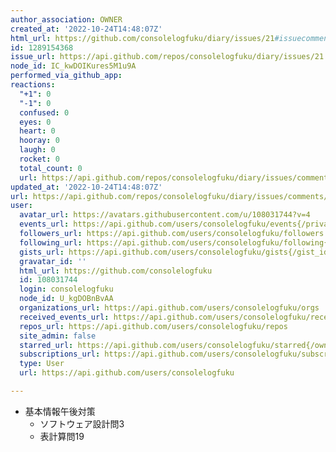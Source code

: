 ```yaml
---
author_association: OWNER
created_at: '2022-10-24T14:48:07Z'
html_url: https://github.com/consolelogfuku/diary/issues/21#issuecomment-1289154368
id: 1289154368
issue_url: https://api.github.com/repos/consolelogfuku/diary/issues/21
node_id: IC_kwDOIKures5M1u9A
performed_via_github_app: 
reactions:
  "+1": 0
  "-1": 0
  confused: 0
  eyes: 0
  heart: 0
  hooray: 0
  laugh: 0
  rocket: 0
  total_count: 0
  url: https://api.github.com/repos/consolelogfuku/diary/issues/comments/1289154368/reactions
updated_at: '2022-10-24T14:48:07Z'
url: https://api.github.com/repos/consolelogfuku/diary/issues/comments/1289154368
user:
  avatar_url: https://avatars.githubusercontent.com/u/108031744?v=4
  events_url: https://api.github.com/users/consolelogfuku/events{/privacy}
  followers_url: https://api.github.com/users/consolelogfuku/followers
  following_url: https://api.github.com/users/consolelogfuku/following{/other_user}
  gists_url: https://api.github.com/users/consolelogfuku/gists{/gist_id}
  gravatar_id: ''
  html_url: https://github.com/consolelogfuku
  id: 108031744
  login: consolelogfuku
  node_id: U_kgDOBnBvAA
  organizations_url: https://api.github.com/users/consolelogfuku/orgs
  received_events_url: https://api.github.com/users/consolelogfuku/received_events
  repos_url: https://api.github.com/users/consolelogfuku/repos
  site_admin: false
  starred_url: https://api.github.com/users/consolelogfuku/starred{/owner}{/repo}
  subscriptions_url: https://api.github.com/users/consolelogfuku/subscriptions
  type: User
  url: https://api.github.com/users/consolelogfuku

---
```

- 基本情報午後対策
  - ソフトウェア設計問3
  - 表計算問19